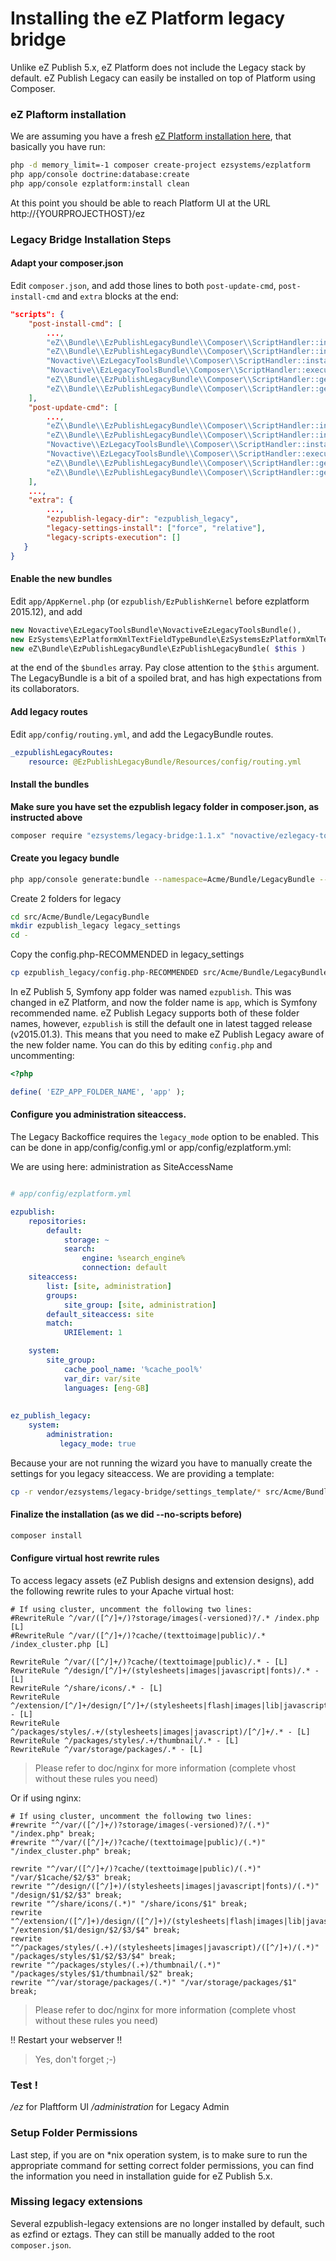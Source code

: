 # Installing the eZ Platform legacy bridge

Unlike eZ Publish 5.x, eZ Platform does not include the Legacy stack by default.
eZ Publish Legacy can easily be installed on top of Platform using Composer.

### eZ Plaftorm installation

We are assuming you have a fresh [eZ Platform installation here](https://www.ezplatform.com/), 
that basically you have run:

```bash
php -d memory_limit=-1 composer create-project ezsystems/ezplatform
php app/console doctrine:database:create
php app/console ezplatform:install clean
```

At this point you should be able to reach Platform UI at the URL http://{YOURPROJECTHOST}/ez

### Legacy Bridge Installation Steps

#### Adapt your composer.json

Edit `composer.json`, and add those lines to both `post-update-cmd`, `post-install-cmd` and `extra` blocks at the end:

```json
"scripts": {
    "post-install-cmd": [
        ...,
        "eZ\\Bundle\\EzPublishLegacyBundle\\Composer\\ScriptHandler::installAssets",
        "eZ\\Bundle\\EzPublishLegacyBundle\\Composer\\ScriptHandler::installLegacyBundlesExtensions",
        "Novactive\\EzLegacyToolsBundle\\Composer\\ScriptHandler::installLegacyBundlesSettings",
        "Novactive\\EzLegacyToolsBundle\\Composer\\ScriptHandler::executeLegacyScripts",
        "eZ\\Bundle\\EzPublishLegacyBundle\\Composer\\ScriptHandler::generateAutoloads",
        "eZ\\Bundle\\EzPublishLegacyBundle\\Composer\\ScriptHandler::generateKernelOverrideAutoloads",
    ],
    "post-update-cmd": [
        ...,
        "eZ\\Bundle\\EzPublishLegacyBundle\\Composer\\ScriptHandler::installAssets",
        "eZ\\Bundle\\EzPublishLegacyBundle\\Composer\\ScriptHandler::installLegacyBundlesExtensions",
        "Novactive\\EzLegacyToolsBundle\\Composer\\ScriptHandler::installLegacyBundlesSettings",
        "Novactive\\EzLegacyToolsBundle\\Composer\\ScriptHandler::executeLegacyScripts",
        "eZ\\Bundle\\EzPublishLegacyBundle\\Composer\\ScriptHandler::generateAutoloads",
        "eZ\\Bundle\\EzPublishLegacyBundle\\Composer\\ScriptHandler::generateKernelOverrideAutoloads",
    ],
    ...,
    "extra": {
        ...,
        "ezpublish-legacy-dir": "ezpublish_legacy",
        "legacy-settings-install": ["force", "relative"],
        "legacy-scripts-execution": []
   } 
}
```

#### Enable the new bundles

Edit `app/AppKernel.php` (or `ezpublish/EzPublishKernel` before ezplatform 2015.12), and add 

```php
new Novactive\EzLegacyToolsBundle\NovactiveEzLegacyToolsBundle(),
new EzSystems\EzPlatformXmlTextFieldTypeBundle\EzSystemsEzPlatformXmlTextFieldTypeBundle(),
new eZ\Bundle\EzPublishLegacyBundle\EzPublishLegacyBundle( $this )

```
at the end of the `$bundles` array. 
Pay close attention to the `$this` argument. The LegacyBundle is a bit  of a spoiled brat, and has high expectations 
from its collaborators.


#### Add legacy routes

Edit `app/config/routing.yml`, and add the LegacyBundle routes.

```yaml
_ezpublishLegacyRoutes:
    resource: @EzPublishLegacyBundle/Resources/config/routing.yml
```

#### Install the bundles

**Make sure you have set the ezpublish legacy folder in composer.json, as instructed above**

```bash
composer require "ezsystems/legacy-bridge:1.1.x" "novactive/ezlegacy-tools-bundle:dev-master" "ezsystems/ezplatform-xmltext-fieldtype" netgen/ngsymfonytools netgen/ezplatformsearch --no-scripts
```

#### Create you legacy bundle

```bash
php app/console generate:bundle --namespace=Acme/Bundle/LegacyBundle --format=annotation --bundle-name=AcmeLegacyBundle --dir=src -n
```

Create 2 folders for legacy

```bash
cd src/Acme/Bundle/LegacyBundle
mkdir ezpublish_legacy legacy_settings
cd -
```

Copy the config.php-RECOMMENDED in legacy_settings

```bash
cp ezpublish_legacy/config.php-RECOMMENDED src/Acme/Bundle/LegacyBundle/legacy_settings/config.php
```
In eZ Publish 5, Symfony app folder was named `ezpublish`. This was changed in eZ Platform, 
and now the folder name is `app`, which is Symfony recommended name. 
eZ Publish Legacy supports both of these folder names, however, `ezpublish` is still the default 
one in latest tagged release (v2015.01.3). This means that you need to make eZ Publish Legacy aware of the 
new folder name. You can do this by editing `config.php` and uncommenting:

```php
<?php

define( 'EZP_APP_FOLDER_NAME', 'app' );
```

#### Configure you administration siteaccess.

The Legacy Backoffice requires the `legacy_mode` option to be enabled.
This can be done in app/config/config.yml or app/config/ezplatform.yml:

We are using here: administration as SiteAccessName

```yaml

# app/config/ezplatform.yml

ezpublish:
    repositories:
        default:
            storage: ~
            search:
                engine: %search_engine%
                connection: default
    siteaccess:
        list: [site, administration]
        groups:
            site_group: [site, administration]
        default_siteaccess: site
        match:
            URIElement: 1

    system:
        site_group:
            cache_pool_name: '%cache_pool%'
            var_dir: var/site
            languages: [eng-GB]
            
            
ez_publish_legacy:
    system:
        administration:
           legacy_mode: true
```


Because your are not running the wizard you have to manually create the settings for you legacy siteaccess.
We are providing a template:
```bash
cp -r vendor/ezsystems/legacy-bridge/settings_template/* src/Acme/Bundle/LegacyBundle/legacy_settings
```

#### Finalize the installation (as we did --no-scripts before)

```bash
composer install
```

#### Configure virtual host rewrite rules

To access legacy assets (eZ Publish designs and extension designs), add the following rewrite rules to your Apache virtual host:

```
# If using cluster, uncomment the following two lines:
#RewriteRule ^/var/([^/]+/)?storage/images(-versioned)?/.* /index.php [L]
#RewriteRule ^/var/([^/]+/)?cache/(texttoimage|public)/.* /index_cluster.php [L]

RewriteRule ^/var/([^/]+/)?cache/(texttoimage|public)/.* - [L]
RewriteRule ^/design/[^/]+/(stylesheets|images|javascript|fonts)/.* - [L]
RewriteRule ^/share/icons/.* - [L]
RewriteRule ^/extension/[^/]+/design/[^/]+/(stylesheets|flash|images|lib|javascripts?)/.* - [L]
RewriteRule ^/packages/styles/.+/(stylesheets|images|javascript)/[^/]+/.* - [L]
RewriteRule ^/packages/styles/.+/thumbnail/.* - [L]
RewriteRule ^/var/storage/packages/.* - [L]
```

> Please refer to doc/nginx for more information (complete vhost without these rules you need)

Or if using nginx:

```
# If using cluster, uncomment the following two lines:
#rewrite "^/var/([^/]+/)?storage/images(-versioned)?/(.*)" "/index.php" break;
#rewrite "^/var/([^/]+/)?cache/(texttoimage|public)/(.*)" "/index_cluster.php" break;

rewrite "^/var/([^/]+/)?cache/(texttoimage|public)/(.*)" "/var/$1cache/$2/$3" break;
rewrite "^/design/([^/]+)/(stylesheets|images|javascript|fonts)/(.*)" "/design/$1/$2/$3" break;
rewrite "^/share/icons/(.*)" "/share/icons/$1" break;
rewrite "^/extension/([^/]+)/design/([^/]+)/(stylesheets|flash|images|lib|javascripts?)/(.*)" "/extension/$1/design/$2/$3/$4" break;
rewrite "^/packages/styles/(.+)/(stylesheets|images|javascript)/([^/]+)/(.*)" "/packages/styles/$1/$2/$3/$4" break;
rewrite "^/packages/styles/(.+)/thumbnail/(.*)" "/packages/styles/$1/thumbnail/$2" break;
rewrite "^/var/storage/packages/(.*)" "/var/storage/packages/$1" break;
```

> Please refer to doc/nginx for more information (complete vhost without these rules you need)

!! Restart your webserver !!

> Yes, don't forget ;-)

### Test !

*/ez* for Plaftform UI
*/administration* for Legacy Admin


### Setup Folder Permissions

Last step, if you are on *nix operation system, is to make sure to run 
the appropriate command for setting correct folder permissions, you 
can find the information you need in installation guide for eZ Publish 5.x.


### Missing legacy extensions

Several ezpublish-legacy extensions are no longer installed by default, such as ezfind or eztags.
They can still be manually added to the root `composer.json`.
